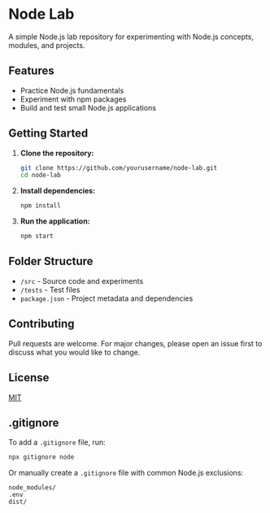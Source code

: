 # Node Lab

A simple Node.js lab repository for experimenting with Node.js concepts, modules, and projects.

## Features

- Practice Node.js fundamentals
- Experiment with npm packages
- Build and test small Node.js applications

## Getting Started

1. **Clone the repository:**
    ```bash
    git clone https://github.com/yourusername/node-lab.git
    cd node-lab
    ```

2. **Install dependencies:**
    ```bash
    npm install
    ```

3. **Run the application:**
    ```bash
    npm start
    ```

## Folder Structure

- `/src` - Source code and experiments
- `/tests` - Test files
- `package.json` - Project metadata and dependencies

## Contributing

Pull requests are welcome. For major changes, please open an issue first to discuss what you would like to change.

## License

[MIT](LICENSE)

## .gitignore

To add a `.gitignore` file, run:

```bash
npx gitignore node
```

Or manually create a `.gitignore` file with common Node.js exclusions:

```
node_modules/
.env
dist/
```